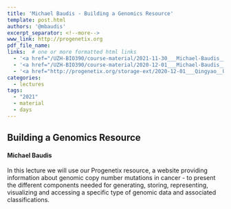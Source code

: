 ```yaml
---
title: 'Michael Baudis - Building a Genomics Resource'
template: post.html
authors: '@mbaudis'
excerpt_separator: <!--more-->
www_link: http://progenetix.org
pdf_file_name:
links:  # one or more formatted html links
  - '<a href="/UZH-BIO390/course-material/2021-11-30___Michael-Baudis__Building-a-Genomics-Resource__UZH-BIO390-HS21-lecture-11.pdf">[2021 lecture slides]</a>'
  - '<a href="/UZH-BIO390/course-material/2020-12-01___Michael-Baudis__Building-a-Genomics-Resource__UZH-BIO390-HS20-lecture-12.pdf">[2020 lecture slides part 1]</a>'
  - '<a href="http://progenetix.org/storage-ext/2020-12-01___Qingyao__UZH-BIO390-HS20-progenetix_update.pdf">[2020 lecture slides part 2]</a>'
categories:
  - lectures
tags:
  - "2021"
  - material
  - days
---
```


## Building a Genomics Resource
#### Michael Baudis

In this lecture we will use our Progenetix resource, a website providing information
about genomic copy number mutations in cancer - to present the different components
needed for generating, storing, representing, visualizing and accessing a specific
type of genomic data and associated classifications.

<!--more-->

